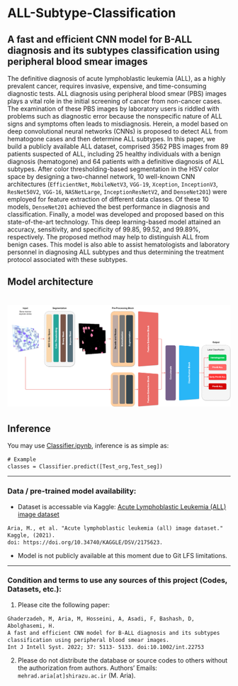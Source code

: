 # ALL-Subtype-Classification
## A fast and efficient CNN model for B-ALL diagnosis and its subtypes classification using peripheral blood smear images

The definitive diagnosis of acute lymphoblastic leukemia (ALL), as a highly prevalent cancer, requires invasive, expensive, and time-consuming diagnostic tests. ALL diagnosis using peripheral blood smear (PBS) images plays a vital role in the initial screening of cancer from non-cancer cases. The examination of these PBS images by laboratory users is riddled with problems such as diagnostic error because the nonspecific nature of ALL signs and symptoms often leads to misdiagnosis. Herein, a model based on deep convolutional neural networks (CNNs) is proposed to detect ALL from hematogone cases and then determine ALL subtypes. In this paper, we build a publicly available ALL dataset, comprised 3562 PBS images from 89 patients suspected of ALL, including 25 healthy individuals with a benign diagnosis (hematogone) and 64 patients with a definitive diagnosis of ALL subtypes. After color thresholding-based segmentation in the HSV color space by designing a two-channel network, 10 well-known CNN architectures (`EfficientNet`, `MobileNetV3`, `VGG-19`, `Xception`, `InceptionV3`, `ResNet50V2`, `VGG-16`, `NASNetLarge`, `InceptionResNetV2`, and `DenseNet201`) were employed for feature extraction of different data classes. Of these 10 models, `DenseNet201` achieved the best performance in diagnosis and classification. Finally, a model was developed and proposed based on this state-of-the-art technology. This deep learning-based model attained an accuracy, sensitivity, and specificity of 99.85, 99.52, and 99.89%, respectively. The proposed method may help to distinguish ALL from benign cases. This model is also able to assist hematologists and laboratory personnel in diagnosing ALL subtypes and thus determining the treatment protocol associated with these subtypes.

## Model architecture
<h1 align="center">
 <a href="https://github.com/MehradAria/ALL-Subtype-Classification"><img src="https://github.com/MehradAria/ALL-Subtype-Classification/blob/main/Model.png?raw=true" alt="A fast and efficient CNN model for B-ALL diagnosis and its subtypes classification using peripheral blood smear images"></a>
</h1>

## Inference
You may use [Classifier.ipynb](https://github.com/MehradAria/ALL-Subtype-Classification/blob/main/Classifier.ipynb), inference is as simple as:

```shell
# Example
classes = Classifier.predict([Test_org,Test_seg])
```

---
### Data / pre-trained model availability:
- Dataset is accessable via Kaggle: [Acute Lymphoblastic Leukemia (ALL) image dataset](https://www.kaggle.com/mehradaria/leukemia)
```
Aria, M., et al. "Acute lymphoblastic leukemia (all) image dataset." Kaggle, (2021).
doi: https://doi.org/10.34740/KAGGLE/DSV/2175623.
```

- Model is not publicly available at this moment due to Git LFS limitations.

---
### Condition and terms to use any sources of this project (Codes, Datasets, etc.):

1) Please cite the following paper:
```
Ghaderzadeh, M, Aria, M, Hosseini, A, Asadi, F, Bashash, D, Abolghasemi, H.
A fast and efficient CNN model for B-ALL diagnosis and its subtypes classification using peripheral blood smear images.
Int J Intell Syst. 2022; 37: 5113- 5133. doi:10.1002/int.22753
```

2) Please do not distribute the database or source codes to others without the authorization from authors.
Authors’ Emails: `mehrad.aria[at]shirazu.ac.ir` (M. Aria).

